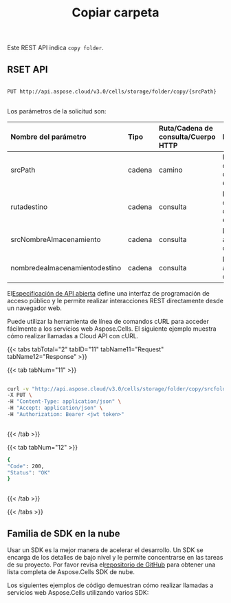 ﻿---
title: Copiar carpeta
second_title: Aspose.Cells Cloud Documen
type: docs
url: /es/folder/copy/
keywords: Learn how to copy folder with Aspose Cells Cloud REST API
description: Aprenda a copiar una carpeta con Aspose Cells Cloud REST API El SDK admite tipos de lenguajes de desarrollo. Incluyen Android, C#, Go, Java, NodeJS, Perl, PHP, Python, Ruby y Swift.
weight: 100
---
Este REST API indica `copy folder`.
 
## RSET API
 
```bash
 
PUT http://api.aspose.cloud/v3.0/cells/storage/folder/copy/{srcPath}
 
```
 Los parámetros de la solicitud son:
 
| Nombre del parámetro| Tipo| Ruta/Cadena de consulta/Cuerpo HTTP|Descripción|
|:- |:- |:- |:- |
| srcPath| cadena| camino| Ruta de la carpeta de origen, por ejemplo, '/src'|
| rutadestino| cadena| consulta| Ruta de la carpeta de destino, por ejemplo, '/dst'|
| srcNombreAlmacenamiento| cadena| consulta| Nombre del almacenamiento de origen|
| nombredealmacenamientodestino| cadena| consulta| Nombre del almacenamiento de destino|
 
 El[Especificación de API abierta](https://apireference.aspose.cloud/cells/#/Folder/CopyFolder) define una interfaz de programación de acceso público y le permite realizar interacciones REST directamente desde un navegador web.
 
Puede utilizar la herramienta de línea de comandos cURL para acceder fácilmente a los servicios web Aspose.Cells. El siguiente ejemplo muestra cómo realizar llamadas a Cloud API con cURL.
 
{{< tabs tabTotal="2" tabID="11" tabName11="Request" tabName12="Response" >}}
 
{{< tab tabNum="11" >}}
 
```bash
 
curl -v "http://api.aspose.cloud/v3.0/cells/storage/folder/copy/srcfolder?destPath=desfolder" \
-X PUT \
-H "Content-Type: application/json" \
-H "Accept: application/json" \
-H "Authorization: Bearer <jwt token>"
 
```
 
{{< /tab >}}
 
{{< tab tabNum="12" >}}
 
```bash
{
"Code": 200,
"Status": "OK"
}
 
```
 
{{< /tab >}}
 
{{< /tabs >}}
 
## Familia de SDK en la nube
 
 Usar un SDK es la mejor manera de acelerar el desarrollo. Un SDK se encarga de los detalles de bajo nivel y le permite concentrarse en las tareas de su proyecto. Por favor revisa el[repositorio de GitHub](https://github.com/aspose-cells-cloud) para obtener una lista completa de Aspose.Cells SDK de nube.
 
Los siguientes ejemplos de código demuestran cómo realizar llamadas a servicios web Aspose.Cells utilizando varios SDK:
 
 